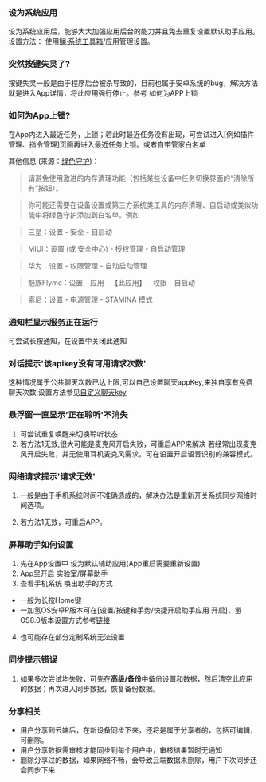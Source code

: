 ### 设为系统应用
设为系统应用后，能够大大加强应用后台的能力并且免去重复设置默认助手应用。
设置方法：
使用[镧·系统工具箱](https://www.coolapk.com/apk/xzr.La.systemtoolbox)/应用管理设置。

### 突然按键失灵了?
按键失灵一般是由于程序后台被杀导致的，目前也属于安卓系统的bug，解决方法就是进入App详情，将此应用强行停止。参考 如何为APP上锁

### 如何为App上锁?
在App内进入最近任务，上锁；若此时最近任务没有出现，可尝试进入[例如插件管理、指令管理]页面再进入最近任务上锁。或者自带管家白名单

其他信息 (来源：[绿色守护](https://www.coolapk.com/apk/com.oasisfeng.greenify
))：
> 请避免使用激进的内存清理功能（包括某些设备中任务切换界面的“清除所有”按钮）。
  
>  你可能还需要在设备设置或第三方系统类工具的内存清理、自启动或类似功能中将绿色守护添加到白名单。例如：

>  三星：设置 - 安全 - 自启动

>  MIUI：设置 (或 安全中心) - 授权管理 - 自启动管理

>  华为：设置 - 权限管理 - 自动启动管理

>  魅族Flyme：设置 - 应用 - 【此应用】 - 权限 - 自启动

>  索尼：设置 - 电源管理 - STAMINA 模式


### 通知栏显示服务正在运行
可尝试长按通知，在设置中关闭此通知

### 对话提示'该apikey没有可用请求次数'
这种情况属于公共聊天次数已达上限,可以自己设置聊天appKey,来独自享有免费聊天次数.设置方法参见[自定义聊天key](https://vove.gitee.io/2019/01/24/custom_chat_system/)

### 悬浮窗一直显示'正在聆听'不消失
1. 可尝试重复唤醒来切换聆听状态
2. 若方法1无效,很大可能是麦克风开启失败，可重启APP来解决
若经常出现麦克风开启失败，并无使用耳机麦克风需求，可在设置开启语音识别的兼容模式。

### 网络请求提示'请求无效'

1. 一般是由于手机系统时间不准确造成的，解决办法是重新开关系统同步网络时间选项。

2. 若方法1无效，可重启APP。

### 屏幕助手如何设置

1. 先在App设置中 设为默认辅助应用(App重启需要重新设置)
2. App里开启 实验室/屏幕助手
3. 查看手机系统 唤出助手的方式
  - 一般为长按Home键
  - 一加氢OS安卓P版本可在[设置/按键和手势/快捷开启助手应用 开启]，氢OS8.0版本设置方式参考[链接](https://www.coolapk.com/feed/8889370)
4. 也可能存在部分定制系统无法设置

### 同步提示错误
1. 如果多次尝试均失败，可先在**高级/备份**中备份设置和数据，然后清空此应用的数据；再次进入同步数据，恢复备份数据。


### 分享相关 
- 用户分享到云端后，在新设备同步下来，还将是属于分享者的，包括可编辑，可删除。
- 用户分享数据需审核才能同步到每个用户中，审核结果暂时无通知
- 删除分享过的数据，如果网络不畅，会导致云端数据未删除，用户下次同步还会同步下来
